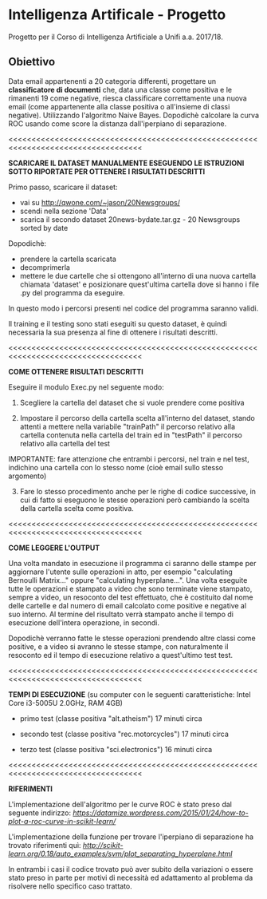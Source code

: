 # Intelligenza Artificale - Progetto

Progetto per il Corso di Intelligenza Artificiale a Unifi a.a. 2017/18.

## Obiettivo
Data email appartenenti a 20 categoria differenti, progettare un **classificatore di documenti** che, data una classe come positiva e le rimanenti 19 come negative, riesca classificare correttamente una nuova email (come appartenente alla classe positiva o all'insieme di classi negative).
Utilizzando l'algoritmo Naive Bayes.
Dopodichè calcolare la curva ROC usando come score la distanza dall'iperpiano di separazione.

<<<<<<<<<<<<<<<<<<<<<<<<<<<<<<<<<<<<<<<<<<<<<<<<<<<<<<<<<<<<<<<<<<<<<<<<<<<<<<<<<<<

**SCARICARE IL DATASET MANUALMENTE ESEGUENDO LE ISTRUZIONI SOTTO RIPORTATE PER OTTENERE I RISULTATI DESCRITTI**

Primo passo, scaricare il dataset:
 - vai su http://qwone.com/~jason/20Newsgroups/
 - scendi nella sezione 'Data'
 - scarica il secondo dataset 20news-bydate.tar.gz - 20 Newsgroups sorted by date

Dopodichè:
 - prendere la cartella scaricata
 - decomprimerla
 - mettere le due cartelle che si ottengono all'interno di una nuova cartella chiamata 'dataset' e
   posizionare quest'ultima cartella dove si hanno i file .py del programma da eseguire.

In questo modo i percorsi presenti nel codice del programma saranno validi.

Il training e il testing sono stati eseguiti su questo dataset, è quindi necessaria la sua presenza al fine di ottenere i risultati descritti.

<<<<<<<<<<<<<<<<<<<<<<<<<<<<<<<<<<<<<<<<<<<<<<<<<<<<<<<<<<<<<<<<<<<<<<<<<<<<<<<<<<<

**COME OTTENERE RISULTATI DESCRITTI**

Eseguire il modulo Exec.py nel seguente modo:

1) Scegliere la cartella del dataset che si vuole prendere come positiva

2) Impostare il percorso della cartella scelta all'interno del dataset, stando attenti a mettere nella variabile "trainPath" il percorso relativo alla cartella contenuta nella cartella del train ed in "testPath" il percorso relativo alla cartella del test

IMPORTANTE: fare attenzione che entrambi i percorsi, nel train e nel test, indichino una cartella con lo stesso nome (cioè email sullo stesso argomento)

3) Fare lo stesso procedimento anche per le righe di codice successive, in cui di fatto si eseguono le stesse operazioni però cambiando la scelta della cartella scelta come positiva.

<<<<<<<<<<<<<<<<<<<<<<<<<<<<<<<<<<<<<<<<<<<<<<<<<<<<<<<<<<<<<<<<<<<<<<<<<<<<<<<<<<<

**COME LEGGERE L'OUTPUT**

Una volta mandato in esecuzione il programma ci saranno delle stampe per aggiornare l'utente sulle
operazioni in atto, per esempio "calculating Bernoulli Matrix..." oppure "calculating hyperplane...".
Una volta eseguite tutte le operazioni e stampato a video che sono terminate viene stampato, sempre a
video, un resoconto del test effettuato, che è costituito dal nome delle cartelle e dal numero di email
calcolato come positive e negative al suo interno.
Al termine del risultato verrà stampato anche il tempo di esecuzione dell'intera operazione, in secondi.

Dopodichè verranno fatte le stesse operazioni prendendo altre classi come positive, e a video si avranno le stesse stampe, con naturalmente il resoconto ed il tempo di esecuzione relativo a quest'ultimo test
test.


<<<<<<<<<<<<<<<<<<<<<<<<<<<<<<<<<<<<<<<<<<<<<<<<<<<<<<<<<<<<<<<<<<<<<<<<<<<<<<<<<<<

**TEMPI DI ESECUZIONE** 
(su computer con le seguenti caratteristiche: Intel Core i3-5005U 2.0GHz, RAM 4GB)


- primo test (classe positiva "alt.atheism")     17 minuti circa

- secondo test (classe positiva "rec.motorcycles")     17 minuti circa

- terzo test (classe positiva "sci.electronics")     16 minuti circa


<<<<<<<<<<<<<<<<<<<<<<<<<<<<<<<<<<<<<<<<<<<<<<<<<<<<<<<<<<<<<<<<<<<<<<<<<<<<<<<<<<<

**RIFERIMENTI**

L'implementazione dell'algoritmo per le curve ROC è stato preso dal seguente indirizzo:
*https://datamize.wordpress.com/2015/01/24/how-to-plot-a-roc-curve-in-scikit-learn/*

L'implementazione della funzione per trovare l'iperpiano di separazione ha trovato riferimenti quì:
*http://scikit-learn.org/0.18/auto_examples/svm/plot_separating_hyperplane.html*


In entrambi i casi il codice trovato può aver subito della variazioni o essere stato preso in parte
per motivi di necessità ed adattamento al problema da risolvere nello specifico caso trattato.
